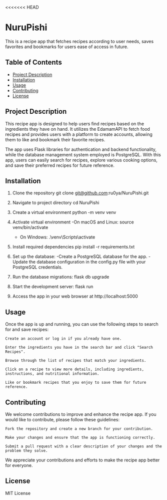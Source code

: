 <<<<<<< HEAD
# NuruPishi

This is a recipe app that fetches recipes according to user needs, 
saves favorites and bookmarks for users ease of access in future.

## Table of Contents

- [Project Description](#project-description)
- [Installation](#installation)
- [Usage](#usage)
- [Contributing](#contributing)
- [License](#license)

## Project Description

This recipe app is designed to help users find recipes based on the ingredients they have on hand. It utilizes the EdamamAPI to fetch food recipes and provides users with a platform to create accounts, allowing them to like and bookmark their favorite recipes.

The app uses Flask libraries for authentication and backend functionality, while the database management system employed is PostgreSQL. With this app, users can easily search for recipes, explore various cooking options, and save their preferred recipes for future reference.

## Installation

1. Clone the repository
git clone git@github.com:ru0ya/NuruPishi.git

2. Navigate to project directory
cd NuruPishi

3. Create a virtual environment
python -m venv venv

4. Activate virtual environment
	-On macOS and Linux:
	source venv/bin/activate
	- On Windows:
	.\venv\Scripts\activate
5. Install required dependencies
pip install -r requirements.txt

6. Set up the database:
	-Create a PostgreSQL database for the app.
	-Update the database configuration in the config.py file with your PostgreSQL credentials.
7. Run the database migrations:
	flask db upgrade
8. Start the development server:
	flask run
9. Access the app in your web browser at http://localhost:5000


## Usage

Once the app is up and running, you can use the following steps to search for and save recipes:

    Create an account or log in if you already have one.

    Enter the ingredients you have in the search bar and click "Search Recipes".

    Browse through the list of recipes that match your ingredients.

    Click on a recipe to view more details, including ingredients, instructions, and nutritional information.

    Like or bookmark recipes that you enjoy to save them for future reference.

## Contributing

We welcome contributions to improve and enhance the recipe app. If you would like to contribute, please follow these guidelines:

    Fork the repository and create a new branch for your contribution.

    Make your changes and ensure that the app is functioning correctly.

    Submit a pull request with a clear description of your changes and the problem they solve.

We appreciate your contributions and efforts to make the recipe app better for everyone.


## License

MIT License
